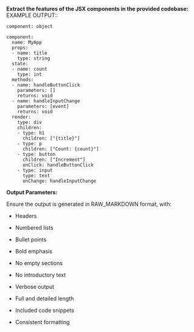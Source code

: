 **Extract the features of the JSX components in the provided codebase:**
EXAMPLE OUTPUT:: 
```
component: object

component:
  name: MyApp
  props:
  - name: title
    type: string
  state:
  - name: count
    type: int
  methods:
  - name: handleButtonClick
    parameters: []
    returns: void
  - name: handleInputChange
    parameters: [event]
    returns: void
  render:
    type: div
    children:
    - type: h1
      children: ["{title}"]
    - type: p
      children: ["Count: {count}"]
    - type: button
      children: ["Increment"]
      onClick: handleButtonClick
    - type: input
      type: text
      onChange: handleInputChange
```
**Output Parameters:**

Ensure the output is generated in RAW_MARKDOWN format, with:

- Headers
    
- Numbered lists
    
- Bullet points
    
- Bold emphasis
    
- No empty sections
    
- No introductory text
    
- Verbose output
    
- Full and detailed length
    
- Included code snippets
    
- Consistent formatting
    